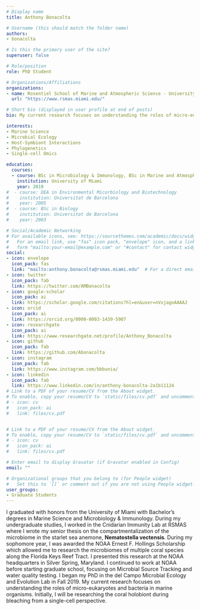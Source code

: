 ```yaml
---
# Display name
title: Anthony Bonacolta

# Username (this should match the folder name)
authors:
- bonacolta

# Is this the primary user of the site?
superuser: false

# Role/position
role: PhD Student

# Organizations/Affiliations
organizations:
- name: Rosentiel School of Marine and Atmospheric Science - University of Miami
  url: "https://www.rsmas.miami.edu/"

# Short bio (displayed in user profile at end of posts)
bio: My current research focuses on understanding the roles of micro-eukaryotes and bacteria in marine organisms. Initially, I will be researching the coral holobiont during bleaching from a single-cell perspective.

interests:
- Marine Science
- Microbial Ecology
- Host-Symbiont Interactions
- Phylogenetics
- Single-cell Omics

education:
  courses:
  - course: BSc in Microbiology & Immunology, BSc in Marine and Atmospheric Science (graduated with honors)
    institution: University of Miami
    year: 2019
#  - course: DEA in Environmental Micorbiology and Biotechnology
#    institution: Universitat de Barcelona
#    year: 2005
#  - course: BSc in Biology
#    institution: Universitat de Barcelona
#    year: 2003

# Social/Academic Networking
# For available icons, see: https://sourcethemes.com/academic/docs/widgets/#icons
#   For an email link, use "fas" icon pack, "envelope" icon, and a link in the
#   form "mailto:your-email@example.com" or "#contact" for contact widget.
social:
- icon: envelope
  icon_pack: fas
  link: "mailto:anthony.bonacolta@rsmas.miami.edu"  # For a direct email link, use "mailto:test@example.org".
- icon: twitter
  icon_pack: fab
  link: https://twitter.com/AMBonacolta
- icon: google-scholar
  icon_pack: ai
  link: https://scholar.google.com/citations?hl=en&user=nVxjagoAAAAJ
- icon: orcid
  icon_pack: ai
  link: https://orcid.org/0000-0003-1439-5907
- icon: researchgate
  icon_pack: ai
  link: https://www.researchgate.net/profile/Anthony_Bonacolta
- icon: github
  icon_pack: fab
  link: https://github.com/Abonacolta
- icon: instagram
  icon_pack: fab
  link: https://www.instagram.com/bbbunia/
- icon: linkedin
  icon_pack: fab
  link: https://www.linkedin.com/in/anthony-bonacolta-2a1b11124
# Link to a PDF of your resume/CV from the About widget.
# To enable, copy your resume/CV to `static/files/cv.pdf` and uncomment the lines below.
# - icon: cv
#   icon_pack: ai
#   link: files/cv.pdf


# Link to a PDF of your resume/CV from the About widget.
# To enable, copy your resume/CV to `static/files/cv.pdf` and uncomment the lines below.
# - icon: cv
#   icon_pack: ai
#   link: files/cv.pdf

# Enter email to display Gravatar (if Gravatar enabled in Config)
email: ""

# Organizational groups that you belong to (for People widget)
#   Set this to `[]` or comment out if you are not using People widget.
user_groups:
- Graduate Students
---
```


I graduated with honors from the University of Miami with Bachelor’s degrees in Marine Science and Microbiology & Immunology. During my undergraduate studies, I worked in the Cnidarian Immunity Lab at RSMAS where I wrote my senior thesis on the compartmentalization of the microbiome in the starlet sea anemone, **Nematostella vectensis**. During my sophomore year, I was awarded the NOAA Ernest F. Hollings Scholarship which allowed me to research the microbiomes of multiple coral species along the Florida Keys Reef Tract. I presented this research at the NOAA headquarters in Silver Spring, Maryland. I continued to work at NOAA before starting graduate school, focusing on Microbial Source Tracking and water quality testing. I began my PhD in the del Campo Microbial Ecology and Evolution Lab in Fall 2019. My current research focuses on understanding the roles of micro-eukaryotes and bacteria in marine organisms. Initially, I will be researching the coral holobiont during bleaching from a single-cell perspective.
